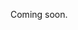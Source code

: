 Coming soon.

<!-- 
  @todo 
  Explain how to mark a place as (temporarily) closed, and optionally add a reason.
  Maybe show screenshot(s) of how (temporarily) closed places look on UiTinVlaanderen (as an example).
  Also mention that when the place re-opens, the status should be changed to reflect this (instead of creating a new place, as opposed to postponed events).
-->